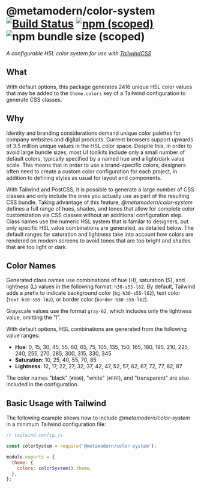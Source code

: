 # @metamodern/color-system [![Build Status](https://travis-ci.com/metamodern-design/color-system.svg?branch=master)](https://travis-ci.com/metamodern-design/color-system) [![npm (scoped)](https://img.shields.io/npm/v/@metamodern/color-system)](https://www.npmjs.com/package/@metamodern/color-system) ![npm bundle size (scoped)](https://img.shields.io/bundlephobia/min/@metamodern/color-system)

*A configurable HSL color system for use with [TailwindCSS](https://tailwindcss.com/)*


## What

With default options, this package generates 2416 unique HSL color values that may be added to the `theme.colors` key of a Tailwind configuration to generate CSS classes. 

## Why

Identity and branding considerations demand unique color palettes for company websites and digital products. Current browsers support upwards of 3.5 million unique values in the HSL color space. Despite this, in order to avoid large bundle sizes, most UI toolkits include only a small number of default colors, typically specified by a named hue and a light/dark value scale. This means that in order to use a brand-specific colors, designers often need to create a custom color configuration for each project, in addition to defining styles as usual for layout and components.

With Tailwind and PostCSS, it is possible to generate a large number of CSS classes and only include the ones you actually use as part of the resulting CSS bundle. Taking advantage of this feature, *@metamodern/color-system* defines a full range of hues, shades, and tones that allow for complete color customization via CSS classes without an additional configuration step. Class names use the numeric HSL system that is familar to designers, but only specific HSL value combinations are generated, as detailed below. The default ranges for saturation and lightness take into account how colors are rendered on modern screens to avoid tones that are too bright and shades that are too light or dark.

## Color Names

Generated class names use combinations of hue (H), saturation (S), and lightness (L) values in the following format: `h30-s55-l62`. By default, Tailwind adds a prefix to indicate background color (`bg-h30-s55-l62`), text color (`text-h30-s55-l62`), or border color (`border-h30-s55-l62`). 

Grayscale values use the format `gray-62`, which includes only the lightness value, omitting the "l".

With default options, HSL combinations are generated from the following value ranges:

- **Hue**: 0, 15, 30, 45, 55, 60, 65, 75, 105, 135, 150, 165, 180, 195, 210, 225, 240, 255, 270, 285, 300, 315, 330, 345
- **Saturation**: 10, 25, 40, 55, 70, 85
- **Lightness**: 12, 17, 22, 27, 32, 37, 42, 47, 52, 57, 62, 67, 72, 77, 82, 87

The color names "black" (`#000`), "white" (`#FFF`), and "transparent" are also included in the configuration. 

## Basic Usage with Tailwind

The following example shows how to include *@metamodern/color-system* in a minimum Tailwind configuration file:

```js
// tailwind.config.js

const colorSystem = require('@metamodern/color-system');

module.exports = {
  theme: {
    colors: colorSystem().theme,
  },
};

```
